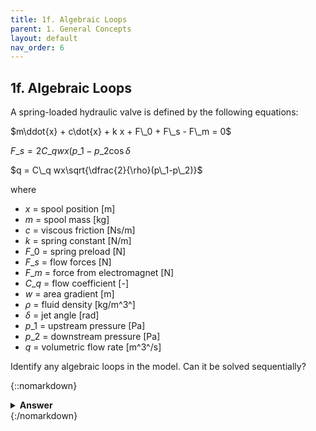 ```yaml
---
title: 1f. Algebraic Loops
parent: 1. General Concepts
layout: default
nav_order: 6
---
```


## 1f. Algebraic Loops

A spring-loaded hydraulic valve is defined by the following equations:

$m\ddot{x} + c\dot{x} + k x + F\_0 + F\_s - F\_m = 0$

$F\_s = 2 C\_q wx(p\_1-p\_2\cos{\delta}$

$q = C\_q wx\sqrt{\dfrac{2}{\rho}(p\_1-p\_2)}$

where

* $x$ = spool position [m]
* $m$ = spool mass [kg]
* $c$ = viscous friction [Ns/m]
* $k$ = spring constant [N/m]
* $F\_0$ = spring preload [N]
* $F\_s$ = flow forces [N]
* $F\_m$ = force from electromagnet [N]
* $C\_q$ = flow coefficient [-]
* $w$ = area gradient [m]
* $\rho$ = fluid density [kg/m^3^]
* $\delta$ = jet angle [rad]
* $p\_1$ = upstream pressure [Pa]
* $p\_2$ = downstream pressure [Pa]
* $q$ = volumetric flow rate [m^3^/s]

Identify any algebraic loops in the model. Can it be solved sequentially?

{::nomarkdown}<details><summary><strong>Answer</strong></summary>{:/nomarkdown}
There is an algebraic loop between first and second equation, which both contain the variable $x$.

In this case the two equationsa are both linear, so it is possible to eliminate the algebraic loop by eliminating variable $F\_s$ and merge the two equations.
{::nomarkdown}</details>{:/nomarkdown}
